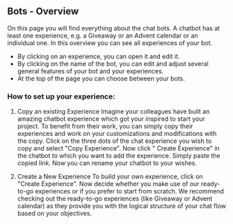 ## Bots - Overview
On this page you will find everything about the chat bots. A chatbot has at least one experience, e.g. a Giveaway or an Advent calendar or an individual one. In this overview you can see all experiences of your bot. 

- By clicking on an experience, you can open it and edit it. 
- By clicking on the name of the bot, you can edit and adjust several general features of your bot and your experiences.
- At the top of the page you can choose between your bots.

### How to set up your experience:

1. Copy an existing Experience
Imagine your colleagues have built an amazing chatbot experience which got your inspired to start your project. To benefit from their work, you can simply copy their experiences and work on your customizations and modifications with the copy. Click on the three dots of the chat experience you wish to copy and select "Copy Experience".
Now click " Create Experience" in the chatbot to which you want to add the experience.
Simply paste the copied link. Now you can rename your chatbot to your wishes. 

2. Create a New Experience
To build your own experience, click on "Create Experience".
Now decide whether you make use of our ready-to-go experiences or if you prefer to start from scratch. We recommend checking out the ready-to-go experiences (like Giveaway or Advent calendar) as they provide you with the logical structure of your chat flow based on your objectives. 


